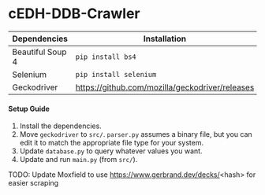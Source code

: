 # cEDH-DDB-Crawler

| Dependencies | Installation |
---|---
| Beautiful Soup 4 | ``` pip install bs4 ``` |
| Selenium | ``` pip install selenium ``` |
| Geckodriver | https://github.com/mozilla/geckodriver/releases |

#### Setup Guide

1. Install the dependencies.
2. Move `geckodriver` to `src/`. `parser.py` assumes a binary file, but you can edit it to match the appropriate file type for your system.
3. Update `database.py` to query whatever values you want.
4. Update and run `main.py` (from `src/`).

TODO: Update Moxfield to use https://www.gerbrand.dev/decks/<hash\> for easier scraping
